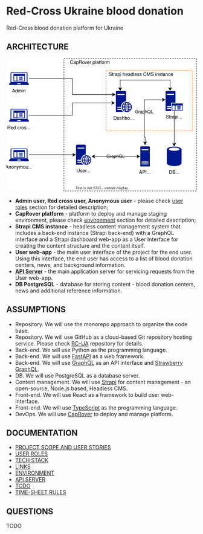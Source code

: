 # Red-Cross Ukraine blood donation

Red-Cross blood donation platform for Ukraine

## ARCHITECTURE

![RC-UI-ARCHITECTURE](docs/diagram/rc-ua-architecture.drawio.svg)

- **Admin user, Red cross user, Anonymous user** - please check [user roles](docs/002-user-roles.md) section for detailed description;
- **CapRover platform** - platform to deploy and manage staging environment, please check [environment](docs/005-environment.md) section for detailed description;
- **Strapi CMS instance** - headless content management system that includes a back-end instance (Strapi back-end) with a GraphQL interface and a Strapi dashboard web-app as a User Interface for creating the content structure and the content itself.
- **User web-app** - the main user interface of the project for the end user. Using this interface, the end user has access to a list of blood donation centers, news, and background information.
- **[API Server](api-server/README.md)** - the main application server for servicing requests from the User web-app.
- **DB PostgreSQL** - database for storing content - blood donation centers, news and additional reference information.

## ASSUMPTIONS

- Repository. We will use the monorepo approach to organize the code base.
- Repository. We will use GitHub as a cloud-based Git repository hosting service. Please check [RC-UA](git@github.com:mrPronin/rc-ua.git) repository for details.
- Back-end. We will use Python as the programming language.
- Back-end. We will use [FastAPI](https://github.com/tiangolo/fastapi) as a web framework.
- Back-end. We will use [GraphQL](https://graphql.org/) as an API interface and [Strawberry GraphQL](https://github.com/strawberry-graphql/strawberry).
- DB. We will use PostgreSQL as a database server.
- Content management. We will use [Strapi](https://docs.strapi.io) for content management - an open-source, Node.js based, Headless CMS.
- Front-end. We will use React as a framework to build user web-interface.
- Front-end. We will use [TypeScript](https://www.typescriptlang.org) as the programming language.
- DevOps. We will use [CapRover](https://caprover.com) to deploy and manage platform.

## DOCUMENTATION

- [PROJECT SCOPE AND USER STORIES](docs/001-project-scope-user-stories.md)
- [USER ROLES](docs/002-user-roles.md)
- [TECH STACK](docs/003-techstack.md)
- [LINKS](docs/004-links.md)
- [ENVIRONMENT](docs/005-environment.md)
- [API SERVER](api-server/README.md)
- [TODO](docs/007-todo.md)
- [TIME-SHEET RULES](docs/008-time-sheet-rules.md)

## QUESTIONS

TODO
